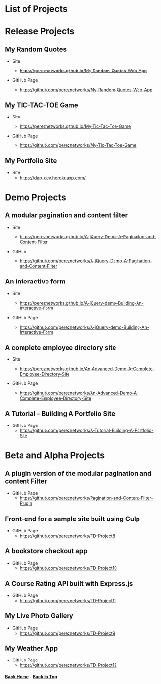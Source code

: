 # List of Projects

# Release Projects

## My Random Quotes

  - Site
    - https://pereznetworks.github.io/My-Random-Quotes-Web-App

  - GitHub Page
    - https://github.com/pereznetworks/My-Random-Quotes-Web-App

## My TIC-TAC-TOE Game

  - Site
    - https://pereznetworks.github.io/My-Tic-Tac-Toe-Game

  - GitHub Page
    - https://github.com/pereznetworks/My-Tic-Tac-Toe-Game

## My Portfolio Site

  - Site
    - https://dap-dev.herokuapp.com/

# Demo Projects

## A modular pagination and content filter

  - Site
    - https://pereznetworks.github.io/A-jQuery-Demo-A-Pagination-and-Content-Filter

  - GitHub
    - https://github.com/pereznetworks/A-jQuery-Demo-A-Pagination-and-Content-Filter

## An interactive form

  - Site
    - https://pereznetworks.github.io/A-jQuery-demo-Building-An-Interactive-Form

  - GitHub Page
    - https://github.com/pereznetworks/A-jQuery-demo-Building-An-Interactive-Form

## A complete employee directory site

  - Site
    - https://pereznetworks.github.io/An-Advanced-Demo-A-Complete-Employee-Directory-Site

  - GitHub Page
    - https://github.com/pereznetworks/An-Advanced-Demo-A-Complete-Employee-Directory-Site

## A Tutorial - Building A Portfolio Site

  - GitHub Page
    - https://github.com/pereznetworks/A-Tutorial-Building-A-Portfolio-Site

# Beta and Alpha Projects

## A plugin version of the modular pagination and content Filter

  - GitHub Page
    - https://github.com/pereznetworks/Pagination-and-Content-Filter-Plugin

## Front-end for a sample site built using Gulp

  - GitHub Page
    - https://github.com/pereznetworks/TD-Project8

## A bookstore checkout app

  - GitHub Page
    - https://github.com/pereznetworks/TD-Project10

## A Course Rating API built with Express.js

  - GitHub Page
    - https://github.com/pereznetworks/TD-Project11

## My Live Photo Gallery

  - GitHub Page
    - https://github.com/pereznetworks/TD-Project9

## My Weather App

  - GitHub Page
    - https://github.com/pereznetworks/TD-Project12

#### [Back Home](README.md) - [Back to Top](#list-of-projects)
